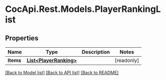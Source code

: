 # CocApi.Rest.Models.PlayerRankingList

## Properties

Name | Type | Description | Notes
------------ | ------------- | ------------- | -------------
**Items** | [**List&lt;PlayerRanking&gt;**](PlayerRanking.md) |  | [readonly] 

[[Back to Model list]](../../README.md#documentation-for-models) [[Back to API list]](../../README.md#documentation-for-api-endpoints) [[Back to README]](../../README.md)

